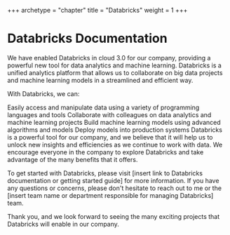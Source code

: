 +++
archetype = "chapter"
title = "Databricks"
weight = 1
+++

# Databricks Documentation

We have enabled Databricks in cloud 3.0 for our company, providing a powerful new tool for data analytics and machine learning. Databricks is a unified analytics platform that allows us to collaborate on big data projects and machine learning models in a streamlined and efficient way.

With Databricks, we can:

Easily access and manipulate data using a variety of programming languages and tools
Collaborate with colleagues on data analytics and machine learning projects
Build machine learning models using advanced algorithms and models
Deploy models into production systems
Databricks is a powerful tool for our company, and we believe that it will help us to unlock new insights and efficiencies as we continue to work with data. We encourage everyone in the company to explore Databricks and take advantage of the many benefits that it offers.

To get started with Databricks, please visit [insert link to Databricks documentation or getting started guide] for more information. If you have any questions or concerns, please don't hesitate to reach out to me or the [insert team name or department responsible for managing Databricks] team.

Thank you, and we look forward to seeing the many exciting projects that Databricks will enable in our company.
